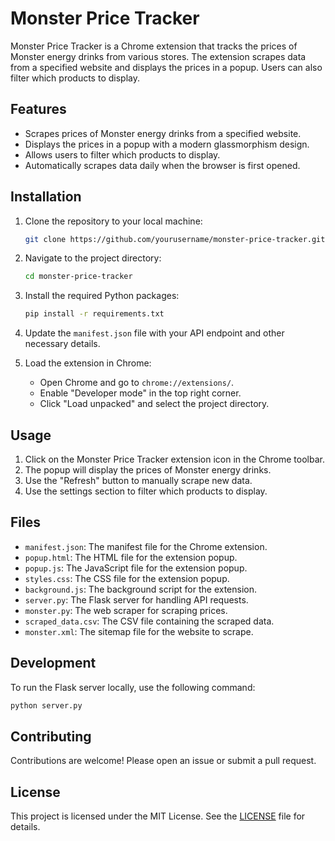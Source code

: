 # Monster Price Tracker

Monster Price Tracker is a Chrome extension that tracks the prices of Monster energy drinks from various stores. The extension scrapes data from a specified website and displays the prices in a popup. Users can also filter which products to display.

## Features

- Scrapes prices of Monster energy drinks from a specified website.
- Displays the prices in a popup with a modern glassmorphism design.
- Allows users to filter which products to display.
- Automatically scrapes data daily when the browser is first opened.

## Installation

1. Clone the repository to your local machine:
   ```sh
   git clone https://github.com/yourusername/monster-price-tracker.git
   ```

2. Navigate to the project directory:
   ```sh
   cd monster-price-tracker
   ```

3. Install the required Python packages:
   ```sh
   pip install -r requirements.txt
   ```

4. Update the `manifest.json` file with your API endpoint and other necessary details.

5. Load the extension in Chrome:
   - Open Chrome and go to `chrome://extensions/`.
   - Enable "Developer mode" in the top right corner.
   - Click "Load unpacked" and select the project directory.

## Usage

1. Click on the Monster Price Tracker extension icon in the Chrome toolbar.
2. The popup will display the prices of Monster energy drinks.
3. Use the "Refresh" button to manually scrape new data.
4. Use the settings section to filter which products to display.

## Files

- `manifest.json`: The manifest file for the Chrome extension.
- `popup.html`: The HTML file for the extension popup.
- `popup.js`: The JavaScript file for the extension popup.
- `styles.css`: The CSS file for the extension popup.
- `background.js`: The background script for the extension.
- `server.py`: The Flask server for handling API requests.
- `monster.py`: The web scraper for scraping prices.
- `scraped_data.csv`: The CSV file containing the scraped data.
- `monster.xml`: The sitemap file for the website to scrape.

## Development

To run the Flask server locally, use the following command:
```sh
python server.py
```

## Contributing

Contributions are welcome! Please open an issue or submit a pull request.

## License

This project is licensed under the MIT License. See the [LICENSE](LICENSE) file for details.
